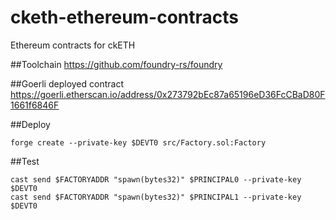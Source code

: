 # cketh-ethereum-contracts
Ethereum contracts for ckETH

##Toolchain
https://github.com/foundry-rs/foundry

##Goerli deployed contract
https://goerli.etherscan.io/address/0x273792bEc87a65196eD36FcCBaD80F1661f6846F

##Deploy
```
forge create --private-key $DEVT0 src/Factory.sol:Factory
```

##Test
```
cast send $FACTORYADDR "spawn(bytes32)" $PRINCIPAL0 --private-key $DEVT0
cast send $FACTORYADDR "spawn(bytes32)" $PRINCIPAL1 --private-key $DEVT0
```